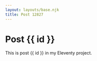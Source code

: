 ```yaml
---
layout: layouts/base.njk
title: Post 12827
---
```


# Post {{ id }}

This is post {{ id }} in my Eleventy project.
